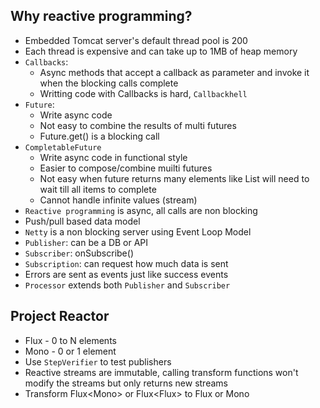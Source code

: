 ## Why reactive programming?
- Embedded Tomcat server's default thread pool is 200
- Each thread is expensive and can take up to 1MB of heap memory
- `Callbacks`: 
  - Async methods that accept a callback as parameter and invoke it when the blocking calls complete
  - Writting code with Callbacks is hard, `Callbackhell`
- `Future`:
  - Write async code 
  - Not easy to combine the results of multi futures
  - Future.get() is a blocking call
- `CompletableFuture`
  - Write async code in functional style
  - Easier to compose/combine muilti futures
  - Not easy when future returns many elements like List<Item> will need to wait till all items to complete
  - Cannot handle infinite values (stream)
- `Reactive programming` is async, all calls are non blocking
- Push/pull based data model
- `Netty` is a non blocking server using Event Loop Model
- `Publisher`: can be a DB or API
- `Subscriber`: onSubscribe()
- `Subscription`: can request how much data is sent
- Errors are sent as events just like success events
- `Processor` extends both `Publisher` and `Subscriber`

## Project Reactor
- Flux - 0 to N elements
- Mono - 0 or 1 element
- Use `StepVerifier` to test publishers
- Reactive streams are immutable, calling transform functions won't modify the streams but only returns new streams
- Transform Flux<Mono<Object>> or Flux<Flux<Object>> to Flux<Object> or Mono<Object> in stream using `flatMap()`
- For Mono, `flatMap()` can also transform Mono<List<Object>> to Mono<Object>
- `map()` is synchronous, transform one to one
- `flatMap()` is asynchronous, elements are not transformed orderly, it subscribes to either Flux or Mono then flatten it to send to downstream
- `flatMapSequential()` is similar to `flatMap()` but it subscribes to all elements and queue them in order, it only subscribes to the next stream when the previous stream is already subscribed
- `concatMap()` is similar to `flatMap()` but it wait for the previous substream to complete before subscribing to the next substream, thus preserve the original order but slower than `flatMap()`
- `delayElements()` by default publishes data on `Schedulers.parallel()` thus introduces multi threads beside main thread.
- When there are many threads running, `subscribe()` as an asynchronous method does not block main thread, thus main thread can complete before other threads emit any data
- If we want to wait for all threads to complete and capture all data, we need to use `.collectList().block()` or can implement waiting in main thread
- `collectList()` transforms Flux<Object> to Mono<List> while `block()` waits for all threads to complete
- `flatMapMany()` of Mono is to transform a Mono<Flux<Object>> to Flux<Object>, can use `collectList()` to transform this flux to Mono<List> again
- `concat()` and `concatWith()` combine 2 publishers but 1 publisher will wait for the other to complete first then it subscribes
- `merge()` and `mergeWith()` also combine 2 publishers but asynchronously and do not wait for 1 to complete before starting 2
- `mergeSequential()` also subscribes to 2 publishers eagerly like `merge()` but unlike `merge()`, the results of both publishers after complete are merged into a subscription order
- `zip()` and `zipWith()` subscribe eagerly to 2 publishers, wait for all publishers to finish and then combine them into 1 result

## WebFlux
- To test webflux API, use `@WebFluxTest`
- To call the reactive API, use `WebTestClient`
- To test http status, can use `expectStatus().is2xxSuccessful()`
- To capture the body, can use `returnResult(String.class).getResponseBody()` then use `StepVerifier`
- Or can use `expectBody(String.class).consumeWith(Consumer<EntityExchangeResult<String>>)`
- To test SSE API, first we need to capture the response body of the flux, then use `StepVerifier`, use `expectNext()` to get part of the data, then use `thenCancel().verify()` to stop the stream and verify it
- When calling repository to interact with the database in tests or when init the app, need to call `block()` or `subscribe()` to wait for the insert or delete to happen otherwise the method may end before 
- To test MongoDB repository, can use embedded MongoDB `de.flapdoodle.embed.mongo`, need `@DataMongoTest` and `@ActiveProfile("test")`, also need to specify the version property in yml file `spring.mongodb.embedded.version=3.5.5`
- To assert the result, use StepVerifier with `assertNext()` and `assertComplete()`
- When running embedded MonggoDB, it's best to have `@AfterEach` where we `deleteAll()` the embedded database
- While adding new item to DB, if we check if this item already exists by using `findById()`, it could return empty Mono thus cancel the whole pipeline and `save()` is never called, it's best to use `switchIfEmpty()` to return an empty object instead and check null this object before calling `save()`
- Since `JUnit5`, we need to use annotation `@ExtendWith(MockitoExtension.class)` to do unit tests

## Bean Validation
- To use Bean validation in Spring, use `spring-boot-starter-validation`
- There are 2 ways to validate a bean:
  - Manual by creating a validator
  - Using `@Valid` in parameter of the method
- When the validation fails, it should throw an `WebExchangeBindException`, to get the complete list of violation, use `e.getBindingResult().getAllErrors().stream()`
